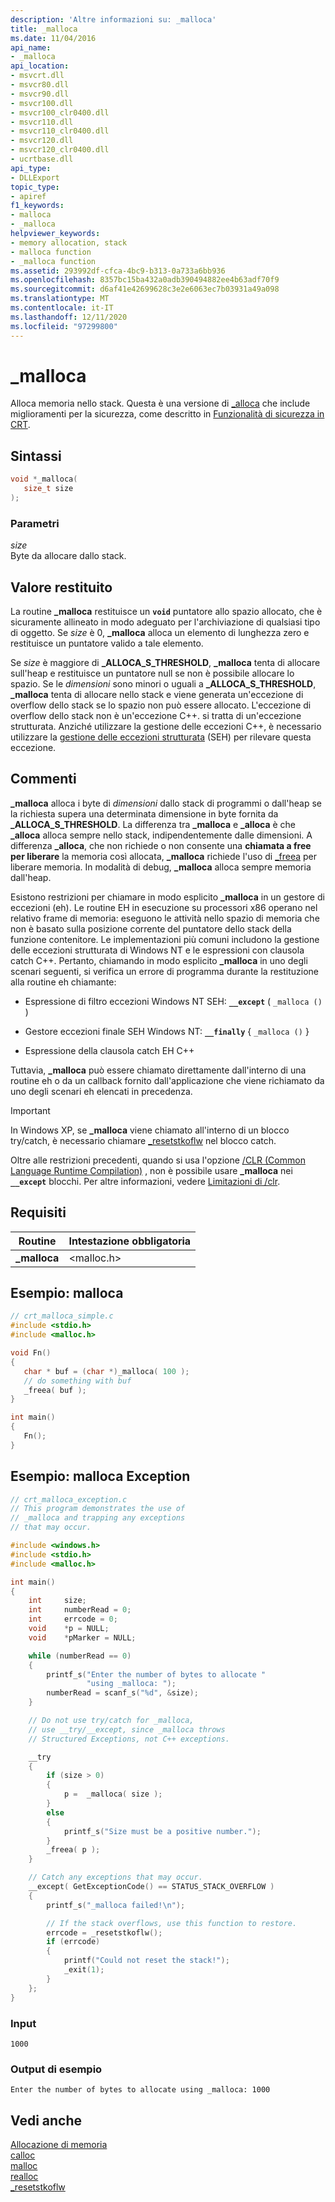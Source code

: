 ```yaml
---
description: 'Altre informazioni su: _malloca'
title: _malloca
ms.date: 11/04/2016
api_name:
- _malloca
api_location:
- msvcrt.dll
- msvcr80.dll
- msvcr90.dll
- msvcr100.dll
- msvcr100_clr0400.dll
- msvcr110.dll
- msvcr110_clr0400.dll
- msvcr120.dll
- msvcr120_clr0400.dll
- ucrtbase.dll
api_type:
- DLLExport
topic_type:
- apiref
f1_keywords:
- malloca
- _malloca
helpviewer_keywords:
- memory allocation, stack
- malloca function
- _malloca function
ms.assetid: 293992df-cfca-4bc9-b313-0a733a6bb936
ms.openlocfilehash: 8357bc15ba432a0adb390494882ee4b63adf70f9
ms.sourcegitcommit: d6af41e42699628c3e2e6063ec7b03931a49a098
ms.translationtype: MT
ms.contentlocale: it-IT
ms.lasthandoff: 12/11/2020
ms.locfileid: "97299800"
---
```

# <a name="_malloca"></a>_malloca

Alloca memoria nello stack. Questa è una versione di [_alloca](alloca.md) che include miglioramenti per la sicurezza, come descritto in [Funzionalità di sicurezza in CRT](../../c-runtime-library/security-features-in-the-crt.md).

## <a name="syntax"></a>Sintassi

```C
void *_malloca(
   size_t size
);
```

### <a name="parameters"></a>Parametri

*size*<br/>
Byte da allocare dallo stack.

## <a name="return-value"></a>Valore restituito

La routine **_malloca** restituisce un **`void`** puntatore allo spazio allocato, che è sicuramente allineato in modo adeguato per l'archiviazione di qualsiasi tipo di oggetto. Se *size* è 0, **_malloca** alloca un elemento di lunghezza zero e restituisce un puntatore valido a tale elemento.

Se *size* è maggiore di **_ALLOCA_S_THRESHOLD**, **_malloca** tenta di allocare sull'heap e restituisce un puntatore null se non è possibile allocare lo spazio. Se le *dimensioni* sono minori o uguali a **_ALLOCA_S_THRESHOLD**, **_malloca** tenta di allocare nello stack e viene generata un'eccezione di overflow dello stack se lo spazio non può essere allocato. L'eccezione di overflow dello stack non è un'eccezione C++. si tratta di un'eccezione strutturata. Anziché utilizzare la gestione delle eccezioni C++, è necessario utilizzare la [gestione delle eccezioni strutturata](../../cpp/structured-exception-handling-c-cpp.md) (SEH) per rilevare questa eccezione.

## <a name="remarks"></a>Commenti

**_malloca** alloca i byte di *dimensioni* dallo stack di programmi o dall'heap se la richiesta supera una determinata dimensione in byte fornita da **_ALLOCA_S_THRESHOLD**. La differenza tra **_malloca** e **_alloca** è che **_alloca** alloca sempre nello stack, indipendentemente dalle dimensioni. A differenza **_alloca**, che non richiede o non consente una **chiamata a free per liberare** la memoria così allocata, **_malloca** richiede l'uso di [_freea](freea.md) per liberare memoria. In modalità di debug, **_malloca** alloca sempre memoria dall'heap.

Esistono restrizioni per chiamare in modo esplicito **_malloca** in un gestore di eccezioni (eh). Le routine EH in esecuzione su processori x86 operano nel relativo frame di memoria: eseguono le attività nello spazio di memoria che non è basato sulla posizione corrente del puntatore dello stack della funzione contenitore. Le implementazioni più comuni includono la gestione delle eccezioni strutturata di Windows NT e le espressioni con clausola catch C++. Pertanto, chiamando in modo esplicito **_malloca** in uno degli scenari seguenti, si verifica un errore di programma durante la restituzione alla routine eh chiamante:

- Espressione di filtro eccezioni Windows NT SEH: **`__except`** ( `_malloca ()` )

- Gestore eccezioni finale SEH Windows NT: **`__finally`** { `_malloca ()` }

- Espressione della clausola catch EH C++

Tuttavia, **_malloca** può essere chiamato direttamente dall'interno di una routine eh o da un callback fornito dall'applicazione che viene richiamato da uno degli scenari eh elencati in precedenza.

> [!IMPORTANT]
> In Windows XP, se **_malloca** viene chiamato all'interno di un blocco try/catch, è necessario chiamare [_resetstkoflw](resetstkoflw.md) nel blocco catch.

Oltre alle restrizioni precedenti, quando si usa l'opzione [/CLR (Common Language Runtime Compilation)](../../build/reference/clr-common-language-runtime-compilation.md) , non è possibile usare **_malloca** nei **`__except`** blocchi. Per altre informazioni, vedere [Limitazioni di /clr](../../build/reference/clr-restrictions.md).

## <a name="requirements"></a>Requisiti

|Routine|Intestazione obbligatoria|
|-------------|---------------------|
|**_malloca**|\<malloc.h>|

## <a name="example-malloca"></a>Esempio: malloca

```C
// crt_malloca_simple.c
#include <stdio.h>
#include <malloc.h>

void Fn()
{
   char * buf = (char *)_malloca( 100 );
   // do something with buf
   _freea( buf );
}

int main()
{
   Fn();
}
```

## <a name="example-malloca-exception"></a>Esempio: malloca Exception

```C
// crt_malloca_exception.c
// This program demonstrates the use of
// _malloca and trapping any exceptions
// that may occur.

#include <windows.h>
#include <stdio.h>
#include <malloc.h>

int main()
{
    int     size;
    int     numberRead = 0;
    int     errcode = 0;
    void    *p = NULL;
    void    *pMarker = NULL;

    while (numberRead == 0)
    {
        printf_s("Enter the number of bytes to allocate "
                 "using _malloca: ");
        numberRead = scanf_s("%d", &size);
    }

    // Do not use try/catch for _malloca,
    // use __try/__except, since _malloca throws
    // Structured Exceptions, not C++ exceptions.

    __try
    {
        if (size > 0)
        {
            p =  _malloca( size );
        }
        else
        {
            printf_s("Size must be a positive number.");
        }
        _freea( p );
    }

    // Catch any exceptions that may occur.
    __except( GetExceptionCode() == STATUS_STACK_OVERFLOW )
    {
        printf_s("_malloca failed!\n");

        // If the stack overflows, use this function to restore.
        errcode = _resetstkoflw();
        if (errcode)
        {
            printf("Could not reset the stack!");
            _exit(1);
        }
    };
}
```

### <a name="input"></a>Input

```Input
1000
```

### <a name="sample-output"></a>Output di esempio

```Output
Enter the number of bytes to allocate using _malloca: 1000
```

## <a name="see-also"></a>Vedi anche

[Allocazione di memoria](../../c-runtime-library/memory-allocation.md)<br/>
[calloc](calloc.md)<br/>
[malloc](malloc.md)<br/>
[realloc](realloc.md)<br/>
[_resetstkoflw](resetstkoflw.md)<br/>
